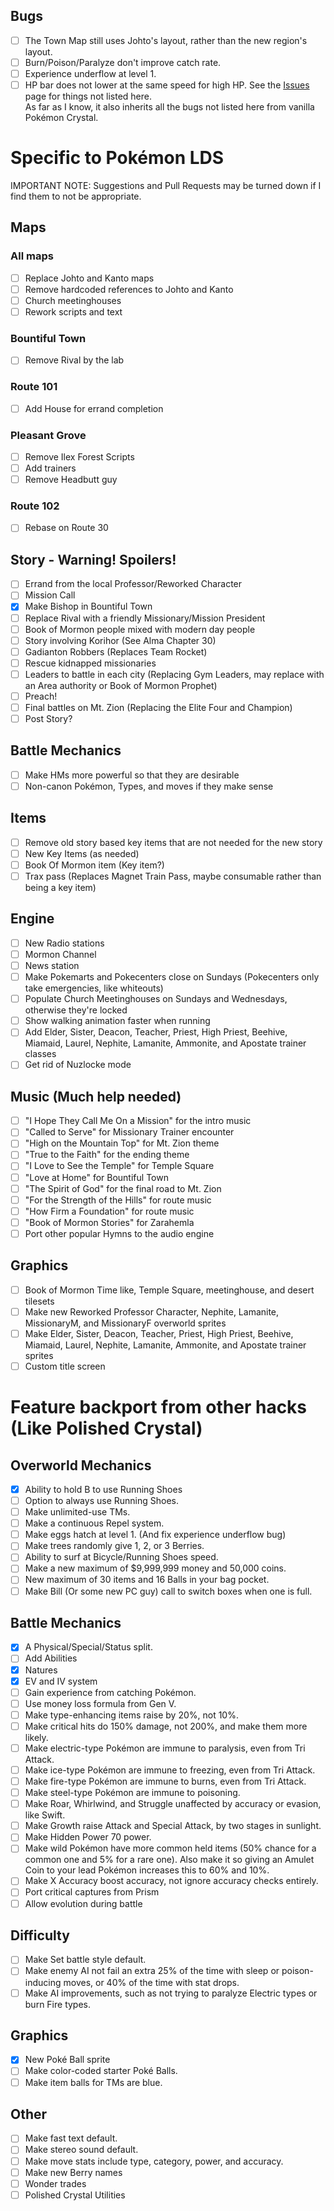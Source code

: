 ## Bugs

- [ ] The Town Map still uses Johto's layout, rather than the new region's layout.
- [ ] Burn/Poison/Paralyze don't improve catch rate.
- [ ] Experience underflow at level 1.
- [ ] HP bar does not lower at the same speed for high HP.
See the [Issues](issues/) page for things not listed here.  
As far as I know, it also inherits all the bugs not listed here from vanilla Pokémon Crystal.

# Specific to Pokémon LDS

IMPORTANT NOTE: Suggestions and Pull Requests may be turned down if I find them to not be appropriate.

## Maps

### All maps

- [ ] Replace Johto and Kanto maps
- [ ] Remove hardcoded references to Johto and Kanto
- [ ] Church meetinghouses
- [ ] Rework scripts and text

### Bountiful Town

- [ ] Remove Rival by the lab

### Route 101

- [ ] Add House for errand completion

### Pleasant Grove

- [ ] Remove Ilex Forest Scripts
- [ ] Add trainers
- [ ] Remove Headbutt guy

### Route 102

- [ ] Rebase on Route 30

## Story - Warning! Spoilers!

- [ ] Errand from the local Professor/Reworked Character
- [ ] Mission Call
- [x] Make Bishop in Bountiful Town
- [ ] Replace Rival with a friendly Missionary/Mission President
- [ ] Book of Mormon people mixed with modern day people
- [ ] Story involving Korihor (See Alma Chapter 30)
- [ ] Gadianton Robbers (Replaces Team Rocket)
- [ ] Rescue kidnapped missionaries
- [ ] Leaders to battle in each city (Replacing Gym Leaders, may replace with an Area authority or Book of Mormon Prophet)
- [ ] Preach!
- [ ] Final battles on Mt. Zion (Replacing the Elite Four and Champion)
- [ ] Post Story?

## Battle Mechanics

- [ ] Make HMs more powerful so that they are desirable
- [ ] Non-canon Pokémon, Types, and moves if they make sense

## Items

- [ ] Remove old story based key items that are not needed for the new story
- [ ] New Key Items (as needed)
- [ ] Book Of Mormon item (Key item?)
- [ ] Trax pass (Replaces Magnet Train Pass, maybe consumable rather than being a key item)

## Engine

- [ ] New Radio stations
- [ ] Mormon Channel
- [ ] News station
- [ ] Make Pokemarts and Pokecenters close on Sundays (Pokecenters only take emergencies, like whiteouts)
- [ ] Populate Church Meetinghouses on Sundays and Wednesdays, otherwise they're locked
- [ ] Show walking animation faster when running
- [ ] Add Elder, Sister, Deacon, Teacher, Priest, High Priest, Beehive, Miamaid, Laurel, Nephite, Lamanite, Ammonite, and Apostate trainer classes
- [ ] Get rid of Nuzlocke mode

## Music (Much help needed)

- [ ] "I Hope They Call Me On a Mission" for the intro music
- [ ] "Called to Serve" for Missionary Trainer encounter
- [ ] "High on the Mountain Top" for Mt. Zion theme
- [ ] "True to the Faith" for the ending theme
- [ ] "I Love to See the Temple" for Temple Square
- [ ] "Love at Home" for Bountiful Town
- [ ] "The Spirit of God" for the final road to Mt. Zion
- [ ] "For the Strength of the Hills" for route music
- [ ] "How Firm a Foundation" for route music
- [ ] "Book of Mormon Stories" for Zarahemla
- [ ] Port other popular Hymns to the audio engine

## Graphics

- [ ] Book of Mormon Time like, Temple Square, meetinghouse, and desert tilesets
- [ ] Make new Reworked Professor Character, Nephite, Lamanite, MissionaryM, and MissionaryF overworld sprites
- [ ] Make Elder, Sister, Deacon, Teacher, Priest, High Priest, Beehive, Miamaid, Laurel, Nephite, Lamanite, Ammonite, and Apostate trainer sprites
- [ ] Custom title screen

# Feature backport from other hacks (Like Polished Crystal)

## Overworld Mechanics

- [x] Ability to hold B to use Running Shoes
- [ ] Option to always use Running Shoes.
- [ ] Make unlimited-use TMs.
- [ ] Make a continuous Repel system.
- [ ] Make eggs hatch at level 1. (And fix experience underflow bug)
- [ ] Make trees randomly give 1, 2, or 3 Berries.
- [ ] Ability to surf at Bicycle/Running Shoes speed.
- [ ] Make a new maximum of $9,999,999 money and 50,000 coins.
- [ ] New maximum of 30 items and 16 Balls in your bag pocket.
- [ ] Make Bill (Or some new PC guy) call to switch boxes when one is full.

## Battle Mechanics

- [x] A Physical/Special/Status split.
- [ ] Add Abilities
- [x] Natures
- [x] EV and IV system
- [ ] Gain experience from catching Pokémon.
- [ ] Use money loss formula from Gen V.
- [ ] Make type-enhancing items raise by 20%, not 10%.
- [ ] Make critical hits do 150% damage, not 200%, and make them more likely.
- [ ] Make electric-type Pokémon are immune to paralysis, even from Tri Attack.
- [ ] Make ice-type Pokémon are immune to freezing, even from Tri Attack.
- [ ] Make fire-type Pokémon are immune to burns, even from Tri Attack.
- [ ] Make steel-type Pokémon are immune to poisoning.
- [ ] Make Roar, Whirlwind, and Struggle unaffected by accuracy or evasion, like Swift.
- [ ] Make Growth raise Attack and Special Attack, by two stages in sunlight.
- [ ] Make Hidden Power 70 power.
- [ ] Make wild Pokémon have more common held items (50% chance for a common one and 5% for a rare one). Also make it so giving an Amulet Coin to your lead Pokémon increases this to 60% and 10%.
- [ ] Make X Accuracy boost accuracy, not ignore accuracy checks entirely.
- [ ] Port critical captures from Prism
- [ ] Allow evolution during battle

## Difficulty

- [ ] Make Set battle style default.
- [ ] Make enemy AI not fail an extra 25% of the time with sleep or poison-inducing moves, or 40% of the time with stat drops.
- [ ] Make AI improvements, such as not trying to paralyze Electric types or burn Fire types.

## Graphics

- [x] New Poké Ball sprite
- [ ] Make color-coded starter Poké Balls.
- [ ] Make item balls for TMs are blue.

## Other

- [ ] Make fast text default.
- [ ] Make stereo sound default.
- [ ] Make move stats include type, category, power, and accuracy.
- [ ] Make new Berry names
- [ ] Wonder trades
- [ ] Polished Crystal Utilities
